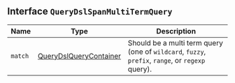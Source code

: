 ## Interface `QueryDslSpanMultiTermQuery`

| Name | Type | Description |
| - | - | - |
| `match` | [QueryDslQueryContainer](./QueryDslQueryContainer.md) | Should be a multi term query (one of `wildcard`, `fuzzy`, `prefix`, `range`, or `regexp` query). |
